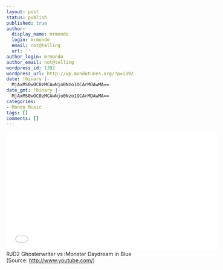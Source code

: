 ```yaml
---
layout: post
status: publish
published: true
author:
  display_name: mrmondo
  login: mrmondo
  email: not@telling
  url: ''
author_login: mrmondo
author_email: not@telling
wordpress_id: 1392
wordpress_url: http://wp.mondotunes.org/?p=1392
date: !binary |-
  MjAxMS0wOC0zMCAwNjo0Nzo1OCArMDAwMA==
date_gmt: !binary |-
  MjAxMS0wOC0zMCAwNjo0Nzo1OCArMDAwMA==
categories:
- Mondo Music
tags: []
comments: []
---
```

<iframe width="560" height="315" src="//www.youtube.com/embed/nOFQiGg30Uc" frameborder="0"> </iframe>
RJD2 Ghosterwriter vs iMonster Daydream in Blue
<div class="attribution">(<span>Source:</span> <a href="http://www.youtube.com/">http://www.youtube.com/</a>)</div>
